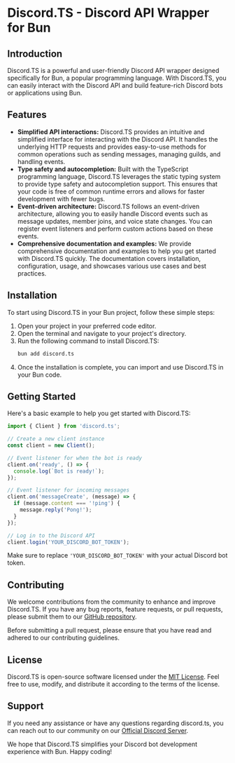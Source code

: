 # Discord.TS - Discord API Wrapper for Bun

## Introduction
Discord.TS is a powerful and user-friendly Discord API wrapper designed specifically for Bun, a popular programming language. With Discord.TS, you can easily interact with the Discord API and build feature-rich Discord bots or applications using Bun.

## Features
- **Simplified API interactions:** Discord.TS provides an intuitive and simplified interface for interacting with the Discord API. It handles the underlying HTTP requests and provides easy-to-use methods for common operations such as sending messages, managing guilds, and handling events.
- **Type safety and autocompletion:** Built with the TypeScript programming language, Discord.TS leverages the static typing system to provide type safety and autocompletion support. This ensures that your code is free of common runtime errors and allows for faster development with fewer bugs.
- **Event-driven architecture:** Discord.TS follows an event-driven architecture, allowing you to easily handle Discord events such as message updates, member joins, and voice state changes. You can register event listeners and perform custom actions based on these events.
- **Comprehensive documentation and examples:** We provide comprehensive documentation and examples to help you get started with Discord.TS quickly. The documentation covers installation, configuration, usage, and showcases various use cases and best practices.

## Installation
To start using Discord.TS in your Bun project, follow these simple steps:

1. Open your project in your preferred code editor.
2. Open the terminal and navigate to your project's directory.
3. Run the following command to install Discord.TS:
   ````bash
   bun add discord.ts
   
4. Once the installation is complete, you can import and use Discord.TS in your Bun code.

## Getting Started
Here's a basic example to help you get started with Discord.TS:

```typescript
import { Client } from 'discord.ts';

// Create a new client instance
const client = new Client();

// Event listener for when the bot is ready
client.on('ready', () => {
  console.log(`Bot is ready!`);
});

// Event listener for incoming messages
client.on('messageCreate', (message) => {
  if (message.content === '!ping') {
    message.reply('Pong!');
  }
});

// Log in to the Discord API
client.login('YOUR_DISCORD_BOT_TOKEN');
```

Make sure to replace `'YOUR_DISCORD_BOT_TOKEN'` with your actual Discord bot token.

## Contributing
We welcome contributions from the community to enhance and improve Discord.TS. If you have any bug reports, feature requests, or pull requests, please submit them to our [GitHub repository](https://github.com/Lucrative-Softwares/Discord.ts).

Before submitting a pull request, please ensure that you have read and adhered to our contributing guidelines.

## License
Discord.TS is open-source software licensed under the [MIT License](https://opensource.org/licenses/MIT). Feel free to use, modify, and distribute it according to the terms of the license.

## Support
If you need any assistance or have any questions regarding discord.ts, you can reach out to our community on our [Official Discord Server](https://discord.gg/schycsxmnb).

We hope that Discord.TS simplifies your Discord bot development experience with Bun. Happy coding!